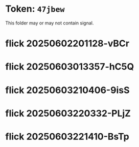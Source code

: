 # Token: `47jbew`

This folder may or may not contain signal.
# flick 20250602201128-vBCr
# flick 20250603013357-hC5Q
# flick 20250603210406-9isS
# flick 20250603220332-PLjZ
# flick 20250603221410-BsTp
